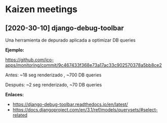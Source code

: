 # Kaizen meetings

## [2020-30-10] django-debug-toolbar

Una herramienta de depurado aplicada a optimizar DB queries

**Ejemplo:** 

<https://github.com/ico-apps/monitoring/commit/9c467433f368e73a17ac33c902570378a5bb8ce2>

Antes: ~18 seg renderizado , ~700 DB queries

Después: ~2 seg renderizado, ~70 DB queries

**Enlaces:**
  - <https://django-debug-toolbar.readthedocs.io/en/latest/>
  - <https://docs.djangoproject.com/en/3.1/ref/models/querysets/#select-related>